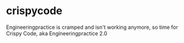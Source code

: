 # crispycode
Engineeringpractice is cramped and isn't working anymore, so time for Crispy Code, aka Engineeringpractice 2.0
